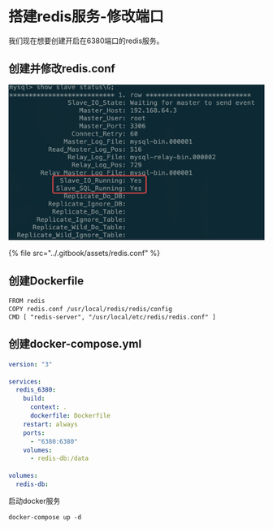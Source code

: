 # 搭建redis服务-修改端口

我们现在想要创建开启在6380端口的redis服务。

## 创建并修改redis.conf

![](../.gitbook/assets/image%20%282%29.png)

{% file src="../.gitbook/assets/redis.conf" %}

## 创建Dockerfile

```text
FROM redis 
COPY redis.conf /usr/local/redis/redis/config
CMD [ "redis-server", "/usr/local/etc/redis/redis.conf" ]
```

## 创建docker-compose.yml

```yaml
version: "3"

services:
  redis_6380:
    build: 
      context: .
      dockerfile: Dockerfile
    restart: always
    ports:
      - "6380:6380"
    volumes:
      - redis-db:/data

volumes:
  redis-db:
```

启动docker服务

```text
docker-compose up -d
```

